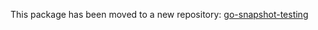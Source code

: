 This package has been moved to a new repository: [go-snapshot-testing](https://github.com/jamesrr39/go-snapshot-testing)
